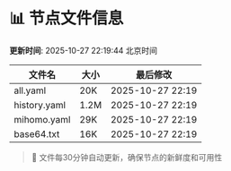 # 📊 节点文件信息

**更新时间**: 2025-10-27 22:19:44 北京时间

| 文件名 | 大小 | 最后修改 |
|--------|------|----------|
| all.yaml | 20K | 2025-10-27 22:19 |
| history.yaml | 1.2M | 2025-10-27 22:19 |
| mihomo.yaml | 29K | 2025-10-27 22:19 |
| base64.txt | 16K | 2025-10-27 22:19 |

> 🔄 文件每30分钟自动更新，确保节点的新鲜度和可用性
